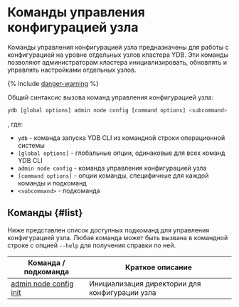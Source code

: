 # Команды управления конфигурацией узла

Команды управления конфигурацией узла предназначены для работы с конфигурацией на уровне отдельных узлов кластера YDB. Эти команды позволяют администраторам кластера инициализировать, обновлять и управлять настройками отдельных узлов.

{% include [danger-warning](../_includes/danger-warning.md) %}

Общий синтаксис вызова команд управления конфигурацией узла:

```bash
ydb [global options] admin node config [command options] <subcommand>
```

, где:

- `ydb` - команда запуска YDB CLI из командной строки операционной системы
- `[global options]` - глобальные опции, одинаковые для всех команд YDB CLI
- `admin node config` - команда управления конфигурацией узла
- `[command options]` - опции команды, специфичные для каждой команды и подкоманд
- `<subcommand>` - подкоманда

## Команды {#list}

Ниже представлен список доступных подкоманд для управления конфигурацией узла. Любая команда может быть вызвана в командной строке с опцией `--help` для получения справки по ней.

Команда / подкоманда | Краткое описание
--- | ---
[admin node config init](./init.md) | Инициализация директории для конфигурации узла
